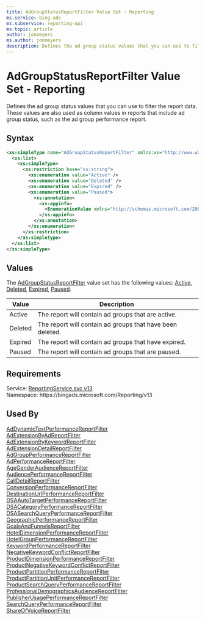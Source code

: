 ```yaml
---
title: AdGroupStatusReportFilter Value Set - Reporting
ms.service: bing-ads
ms.subservice: reporting-api
ms.topic: article
author: jonmeyers
ms.author: jonmeyers
description: Defines the ad group status values that you can use to filter the report data.
---
```

# AdGroupStatusReportFilter Value Set - Reporting
Defines the ad group status values that you can use to filter the report data. These values are also used as column values in reports that include ad group status, such as the ad group performance report.

## Syntax
```xml
<xs:simpleType name="AdGroupStatusReportFilter" xmlns:xs="http://www.w3.org/2001/XMLSchema">
  <xs:list>
    <xs:simpleType>
      <xs:restriction base="xs:string">
        <xs:enumeration value="Active" />
        <xs:enumeration value="Deleted" />
        <xs:enumeration value="Expired" />
        <xs:enumeration value="Paused">
          <xs:annotation>
            <xs:appinfo>
              <EnumerationValue xmlns="http://schemas.microsoft.com/2003/10/Serialization/">16</EnumerationValue>
            </xs:appinfo>
          </xs:annotation>
        </xs:enumeration>
      </xs:restriction>
    </xs:simpleType>
  </xs:list>
</xs:simpleType>
```

## <a name="values"></a>Values

The [AdGroupStatusReportFilter](adgroupstatusreportfilter.md) value set has the following values: [Active](#active), [Deleted](#deleted), [Expired](#expired), [Paused](#paused).

|Value|Description|
|-----------|---------------|
|<a name="active"></a>Active|The report will contain ad groups that are active.|
|<a name="deleted"></a>Deleted|The report will contain ad groups that have been deleted.|
|<a name="expired"></a>Expired|The report will contain ad groups that have expired.|
|<a name="paused"></a>Paused|The report will contain ad groups that are paused.|

## Requirements
Service: [ReportingService.svc v13](https://reporting.api.bingads.microsoft.com/Api/Advertiser/Reporting/v13/ReportingService.svc)  
Namespace: https\://bingads.microsoft.com/Reporting/v13  

## Used By
[AdDynamicTextPerformanceReportFilter](addynamictextperformancereportfilter.md)  
[AdExtensionByAdReportFilter](adextensionbyadreportfilter.md)  
[AdExtensionByKeywordReportFilter](adextensionbykeywordreportfilter.md)  
[AdExtensionDetailReportFilter](adextensiondetailreportfilter.md)  
[AdGroupPerformanceReportFilter](adgroupperformancereportfilter.md)  
[AdPerformanceReportFilter](adperformancereportfilter.md)  
[AgeGenderAudienceReportFilter](agegenderaudiencereportfilter.md)  
[AudiencePerformanceReportFilter](audienceperformancereportfilter.md)  
[CallDetailReportFilter](calldetailreportfilter.md)  
[ConversionPerformanceReportFilter](conversionperformancereportfilter.md)  
[DestinationUrlPerformanceReportFilter](destinationurlperformancereportfilter.md)  
[DSAAutoTargetPerformanceReportFilter](dsaautotargetperformancereportfilter.md)  
[DSACategoryPerformanceReportFilter](dsacategoryperformancereportfilter.md)  
[DSASearchQueryPerformanceReportFilter](dsasearchqueryperformancereportfilter.md)  
[GeographicPerformanceReportFilter](geographicperformancereportfilter.md)  
[GoalsAndFunnelsReportFilter](goalsandfunnelsreportfilter.md)  
[HotelDimensionPerformanceReportFilter](hoteldimensionperformancereportfilter.md)  
[HotelGroupPerformanceReportFilter](hotelgroupperformancereportfilter.md)  
[KeywordPerformanceReportFilter](keywordperformancereportfilter.md)  
[NegativeKeywordConflictReportFilter](negativekeywordconflictreportfilter.md)  
[ProductDimensionPerformanceReportFilter](productdimensionperformancereportfilter.md)  
[ProductNegativeKeywordConflictReportFilter](productnegativekeywordconflictreportfilter.md)  
[ProductPartitionPerformanceReportFilter](productpartitionperformancereportfilter.md)  
[ProductPartitionUnitPerformanceReportFilter](productpartitionunitperformancereportfilter.md)  
[ProductSearchQueryPerformanceReportFilter](productsearchqueryperformancereportfilter.md)  
[ProfessionalDemographicsAudienceReportFilter](professionaldemographicsaudiencereportfilter.md)  
[PublisherUsagePerformanceReportFilter](publisherusageperformancereportfilter.md)  
[SearchQueryPerformanceReportFilter](searchqueryperformancereportfilter.md)  
[ShareOfVoiceReportFilter](shareofvoicereportfilter.md)  
